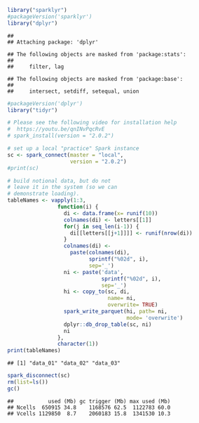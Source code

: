 <!-- README.md is generated from README.Rmd. Please edit that file -->
``` r
library("sparklyr")
#packageVersion('sparklyr')
library("dplyr")
```

    ## 
    ## Attaching package: 'dplyr'

    ## The following objects are masked from 'package:stats':
    ## 
    ##     filter, lag

    ## The following objects are masked from 'package:base':
    ## 
    ##     intersect, setdiff, setequal, union

``` r
#packageVersion('dplyr')
library("tidyr")

# Please see the following video for installation help
#  https://youtu.be/qnINvPqcRvE
# spark_install(version = "2.0.2")

# set up a local "practice" Spark instance
sc <- spark_connect(master = "local",
                    version = "2.0.2")
#print(sc)
```

``` r
# build notional data, but do not
# leave it in the system (so we can
# demonstrate loading).
tableNames <- vapply(1:3,
                function(i) {
                  di <- data.frame(x= runif(10))
                  colnames(di) <- letters[[1]]
                  for(j in seq_len(i-1)) {
                    di[[letters[[j+1]]]] <- runif(nrow(di))
                  }
                  colnames(di) <-
                    paste(colnames(di),
                          sprintf("%02d", i), 
                          sep='_')
                  ni <- paste('data',
                              sprintf("%02d", i),
                              sep='_')
                  hi <- copy_to(sc, di, 
                                name= ni,
                                overwrite= TRUE)
                  spark_write_parquet(hi, path= ni,
                                      mode= 'overwrite')
                  dplyr::db_drop_table(sc, ni)
                  ni
                },
                character(1))
print(tableNames)
```

    ## [1] "data_01" "data_02" "data_03"

``` r
spark_disconnect(sc)
rm(list=ls())
gc()
```

    ##           used (Mb) gc trigger (Mb) max used (Mb)
    ## Ncells  650915 34.8    1168576 62.5  1122783 60.0
    ## Vcells 1129850  8.7    2060183 15.8  1341530 10.3
